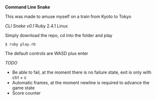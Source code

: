 __Command Line Snake__

This was made to amuse myself on a train from Kyoto to Tokyo

*CLI Snake v0.1*
Ruby 2.4.1
Linux

Simply download the repo, cd into the folder and play 

```$ ruby play.rb```

The default controls are WASD plus enter


_TODO_ 
  * Be able to fail, at the moment there is no failure state, exit is only with ctrl + c
  * Automatic frames, at the moment newline is required to advance the game state
  * Score counter